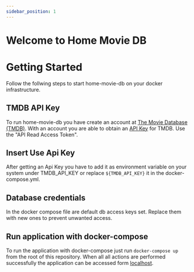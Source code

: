```yaml
---
sidebar_position: 1
---
```


# Welcome to Home Movie DB

# Getting Started
Follow the follwing steps to start home-movie-db on your docker infrastructure.

## TMDB API Key
To run home-movie-db you have create an account at [The Movie Database (TMDB)](https://www.themoviedb.org/signup?language=de).
With an account you are able to obtain an [API Key](https://www.themoviedb.org/settings/api) for TMDB.
Use the "API Read Access Token".

## Insert Use Api Key
After getting an Api Key you have to add it as environment variable on your system under TMDB_API_KEY or replace ```${TMDB_API_KEY}``` it in the docker-compose.yml.

## Database credentials
In the docker compose file are default db access keys set. Replace them with new ones to prevent unwanted access.

## Run application with docker-compose
To run the application with docker-compose just run ```docker-compose up``` from the root of this repository.
When all all actions are performed successfully the application can be accessed form [localhost](http://{host}:8080).


